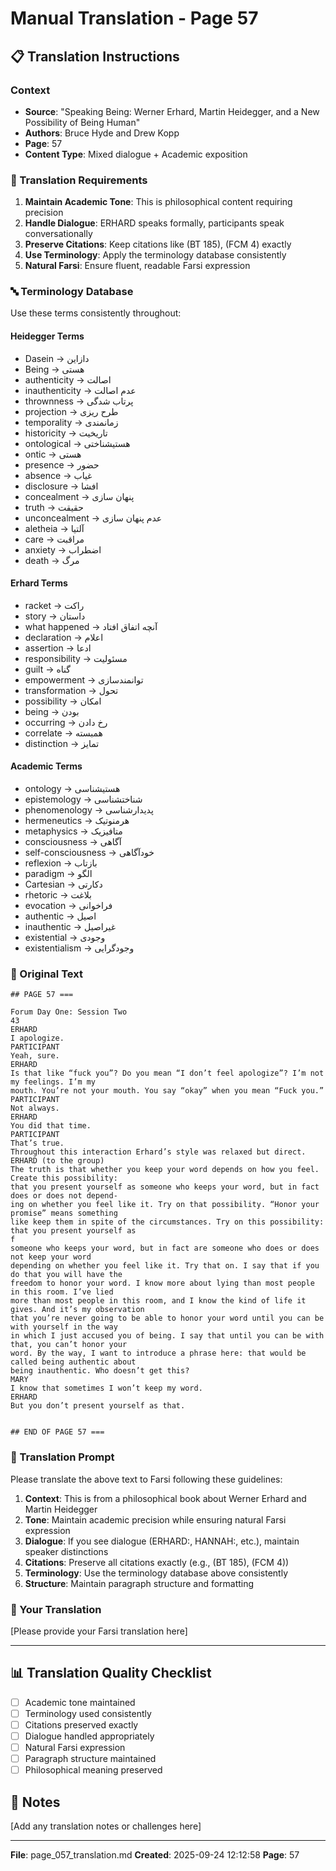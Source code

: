 # Manual Translation - Page 57

## 📋 Translation Instructions

### Context
- **Source**: "Speaking Being: Werner Erhard, Martin Heidegger, and a New Possibility of Being Human"
- **Authors**: Bruce Hyde and Drew Kopp
- **Page**: 57
- **Content Type**: Mixed dialogue + Academic exposition

### 🎯 Translation Requirements

1. **Maintain Academic Tone**: This is philosophical content requiring precision
2. **Handle Dialogue**: ERHARD speaks formally, participants speak conversationally
3. **Preserve Citations**: Keep citations like (BT 185), (FCM 4) exactly
4. **Use Terminology**: Apply the terminology database consistently
5. **Natural Farsi**: Ensure fluent, readable Farsi expression

### 🔤 Terminology Database

Use these terms consistently throughout:

#### Heidegger Terms
- Dasein → دازاین
- Being → هستی
- authenticity → اصالت
- inauthenticity → عدم اصالت
- thrownness → پرتاب شدگی
- projection → طرح ریزی
- temporality → زمانمندی
- historicity → تاریخیت
- ontological → هستیشناختی
- ontic → هستی
- presence → حضور
- absence → غیاب
- disclosure → افشا
- concealment → پنهان سازی
- truth → حقیقت
- unconcealment → عدم پنهان سازی
- aletheia → آلتیا
- care → مراقبت
- anxiety → اضطراب
- death → مرگ

#### Erhard Terms
- racket → راکت
- story → داستان
- what happened → آنچه اتفاق افتاد
- declaration → اعلام
- assertion → ادعا
- responsibility → مسئولیت
- guilt → گناه
- empowerment → توانمندسازی
- transformation → تحول
- possibility → امکان
- being → بودن
- occurring → رخ دادن
- correlate → همبسته
- distinction → تمایز

#### Academic Terms
- ontology → هستیشناسی
- epistemology → شناختشناسی
- phenomenology → پدیدارشناسی
- hermeneutics → هرمنوتیک
- metaphysics → متافیزیک
- consciousness → آگاهی
- self-consciousness → خودآگاهی
- reflexion → بازتاب
- paradigm → الگو
- Cartesian → دکارتی
- rhetoric → بلاغت
- evocation → فراخوانی
- authentic → اصیل
- inauthentic → غیراصیل
- existential → وجودی
- existentialism → وجودگرایی


### 📝 Original Text

```
## PAGE 57 ===

Forum Day One: Session Two
43
ERHARD
I apologize.
PARTICIPANT
Yeah, sure.
ERHARD
Is that like “fuck you”? Do you mean “I don’t feel apologize”? I’m not my feelings. I’m my 
mouth. You’re not your mouth. You say “okay” when you mean “Fuck you.”
PARTICIPANT
Not always.
ERHARD
You did that time.
PARTICIPANT 
That’s true.
Throughout this interaction Erhard’s style was relaxed but direct.
ERHARD (to the group)
The truth is that whether you keep your word depends on how you feel. Create this possibility: 
that you present yourself as someone who keeps your word, but in fact does or does not depend-
ing on whether you feel like it. Try on that possibility. “Honor your promise” means something 
like keep them in spite of the circumstances. Try on this possibility: that you present yourself as
f
someone who keeps your word, but in fact are someone who does or does not keep your word 
depending on whether you feel like it. Try that on. I say that if you do that you will have the 
freedom to honor your word. I know more about lying than most people in this room. I’ve lied 
more than most people in this room, and I know the kind of life it gives. And it’s my observation
that you’re never going to be able to honor your word until you can be with yourself in the way 
in which I just accused you of being. I say that until you can be with that, you can’t honor your 
word. By the way, I want to introduce a phrase here: that would be called being authentic about 
being inauthentic. Who doesn’t get this?
MARY 
I know that sometimes I won’t keep my word.
ERHARD
But you don’t present yourself as that.


## END OF PAGE 57 ===
```

### 🤖 Translation Prompt

Please translate the above text to Farsi following these guidelines:

1. **Context**: This is from a philosophical book about Werner Erhard and Martin Heidegger
2. **Tone**: Maintain academic precision while ensuring natural Farsi expression
3. **Dialogue**: If you see dialogue (ERHARD:, HANNAH:, etc.), maintain speaker distinctions
4. **Citations**: Preserve all citations exactly (e.g., (BT 185), (FCM 4))
5. **Terminology**: Use the terminology database above consistently
6. **Structure**: Maintain paragraph structure and formatting

### 📄 Your Translation

[Please provide your Farsi translation here]

---

## 📊 Translation Quality Checklist

- [ ] Academic tone maintained
- [ ] Terminology used consistently
- [ ] Citations preserved exactly
- [ ] Dialogue handled appropriately
- [ ] Natural Farsi expression
- [ ] Paragraph structure maintained
- [ ] Philosophical meaning preserved

## 📝 Notes

[Add any translation notes or challenges here]

---

**File**: page_057_translation.md
**Created**: 2025-09-24 12:12:58
**Page**: 57
